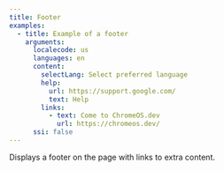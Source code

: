 ```yaml
---
title: Footer
examples:
  - title: Example of a footer
    arguments:
      localecode: us
      languages: en
      content:
        selectLang: Select preferred language
        help:
          url: https://support.google.com/
          text: Help
        links:
          - text: Come to ChromeOS.dev
            url: https://chromeos.dev/
      ssi: false
---
```


Displays a footer on the page with links to extra content.
